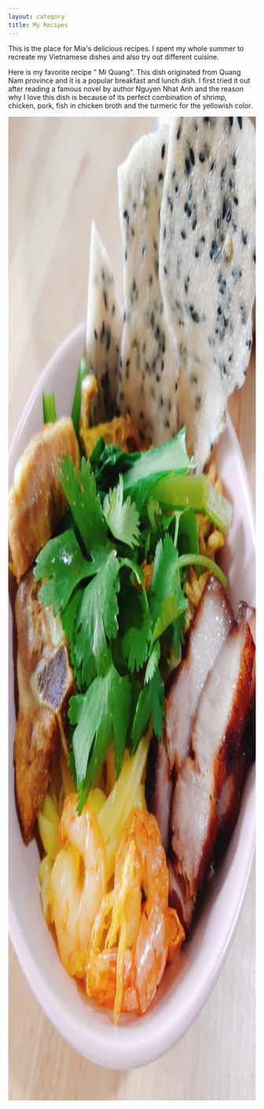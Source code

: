```yaml
---
layout: category
title: My Recipes
---
```


This is the place for Mia's delicious recipes. I spent my whole summer to recreate my Vietnamese dishes and also try out different cuisine. 

Here is my favorite recipe " Mi Quang". This dish originated from Quang Nam province and it is a popular breakfast and lunch dish. I first tried it out after reading a famous novel by author Nguyen Nhat Anh and the reason why I love this dish is because of its perfect combination of shrimp, chicken, pork, fish in chicken broth and the turmeric for the yellowish color. 

<img alt="A picture Mi Quang" src="images/mi_quang.jpg" style="height: 50vh; display: block; margin: 1em auto;">
